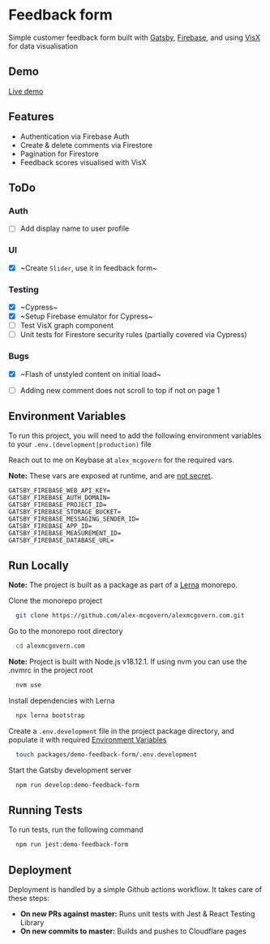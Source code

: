 # Feedback form

Simple customer feedback form built with [Gatsby](https://www.gatsbyjs.com/),
[Firebase](https://firebase.google.com/), and using
[VisX](https://airbnb.io/visx) for data visualisation

## Demo

[Live demo](https://feedback.alexmcgovern.com)

## Features

- Authentication via Firebase Auth
- Create & delete comments via Firestore
- Pagination for Firestore
- Feedback scores visualised with VisX

## ToDo

### Auth

- [ ] Add display name to user profile


### UI

- [x] ~Create `Slider`, use it in feedback form~

### Testing

- [x] ~Cypress~
- [x] ~Setup Firebase emulator for Cypress~ 
- [ ] Test VisX graph component
- [ ] Unit tests for Firestore security rules (partially covered via Cypress)

### Bugs

- [x] ~Flash of unstyled content on initial load~
- [ ] Adding new comment does not scroll to top if not on page 1


## Environment Variables

To run this project, you will need to add the following environment variables to
your `.env.(development|production)` file

Reach out to me on Keybase at `alex_mcgovern` for the required vars.

**Note:** These vars are exposed at runtime, and are
[not secret](https://firebase.google.com/docs/projects/api-keys).

```
GATSBY_FIREBASE_WEB_API_KEY=
GATSBY_FIREBASE_AUTH_DOMAIN=
GATSBY_FIREBASE_PROJECT_ID=
GATSBY_FIREBASE_STORAGE_BUCKET=
GATSBY_FIREBASE_MESSAGING_SENDER_ID=
GATSBY_FIREBASE_APP_ID=
GATSBY_FIREBASE_MEASUREMENT_ID=
GATSBY_FIREBASE_DATABASE_URL=

```

## Run Locally

**Note:** The project is built as a package as part of a
[Lerna](https://lerna.js.org/) monorepo.

Clone the monorepo project

```bash
  git clone https://github.com/alex-mcgovern/alexmcgovern.com.git
```

Go to the monorepo root directory

```bash
  cd alexmcgovern.com
```

**Note:** Project is built with Node.js v18.12.1. If using nvm you can use the .nvmrc in the project root

```bash
  nvm use
```

Install dependencies with Lerna

```bash
  npx lerna bootstrap
```

Create a `.env.development` file in the project package directory, and populate it with required [Environment Variables](#environment-variables)

```bash
  touch packages/demo-feedback-form/.env.development
```

Start the Gatsby development server

```bash
  npm run develop:demo-feedback-form
```

## Running Tests

To run tests, run the following command

```bash
  npm run jest:demo-feedback-form
```

## Deployment

Deployment is handled by a simple Github actions workflow. It takes care of
these steps:

- **On new PRs against master:** Runs unit tests with Jest & React Testing
  Library
- **On new commits to master:** Builds and pushes to Cloudflare pages
